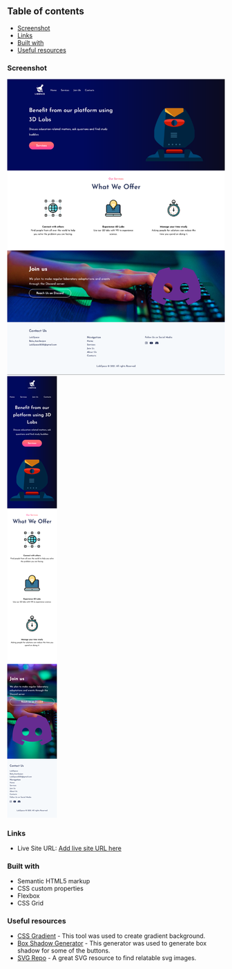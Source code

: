 ## Table of contents

- [Screenshot](#screenshot)
- [Links](#links)
- [Built with](#built-with)
- [Useful resources](#useful-resources)

### Screenshot

![](./screenshot-desktop.png)
![](./screenshot-mobile.png)

### Links

- Live Site URL: [Add live site URL here](https://your-live-site-url.com)

### Built with

- Semantic HTML5 markup
- CSS custom properties
- Flexbox
- CSS Grid

### Useful resources

- [CSS Gradient](https://cssgradient.io/) - This tool was used to create gradient background.
- [Box Shadow Generator](https://cssgenerator.org/box-shadow-css-generator.html) - This generator was used to generate box shadow for some of the buttons.
- [SVG Repo](https://www.svgrepo.com/) - A great SVG resource to find relatable svg images.


